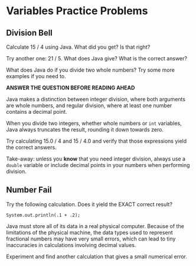 # Variables Practice Problems

Division Bell
--------------
Calculate 15 / 4 using Java. What did you get? Is that right?

Try another one: 21 / 5. What does Java give? What is the correct
answer?

What does Java do if you divide two whole numbers? Try some more
examples if you need to.

**ANSWER THE QUESTION BEFORE READING AHEAD**

Java makes a distinction between integer division, where both
arguments are whole numbers, and regular division, where at least
one number contains a decimal point.

When you divide two integers, whether whole numbers or `int` variables, Java always truncates the result,
rounding it down towards zero.

Try calculating 15.0 / 4 and 15 / 4.0 and verify that those
expressions yield the correct answers.

Take-away: unless you **know** that you need integer division, always use a `double` variable or include decimal
points in your numbers when performing division.


Number Fail
-----------
Try the following calculation. Does it yield the EXACT correct result?

```
System.out.println(.1 + .2);
```

Java must store all of its data in a real physical computer. Because
of the limitations of the physical machine, the data types used to
represent fractional numbers may have very small errors, which can
lead to tiny inaccuracies in calculations involving decimal values.

Experiment and find another calculation that gives a small numerical
error.
